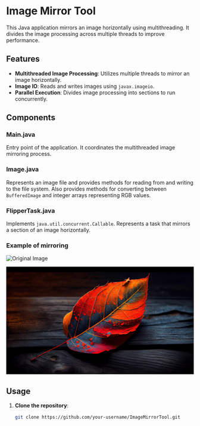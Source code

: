 # Image Mirror Tool

This Java application mirrors an image horizontally using multithreading. It divides the image processing across multiple threads to improve performance.

## Features

- **Multithreaded Image Processing**: Utilizes multiple threads to mirror an image horizontally.
- **Image IO**: Reads and writes images using `javax.imageio`.
- **Parallel Execution**: Divides image processing into sections to run concurrently.

## Components

### Main.java

Entry point of the application. It coordinates the multithreaded image mirroring process.

### Image.java

Represents an image file and provides methods for reading from and writing to the file system. Also provides methods for converting between `BufferedImage` and integer arrays representing RGB values.

### FlipperTask.java

Implements `java.util.concurrent.Callable`. Represents a task that mirrors a section of an image horizontally.

### Example of mirroring 

![Original Image](resources/image/leaf-original.jpg)

![Flipped Image](resources/output/leaf-flipped.jpg)


## Usage

1. **Clone the repository**:

   ```bash
   git clone https://github.com/your-username/ImageMirrorTool.git

